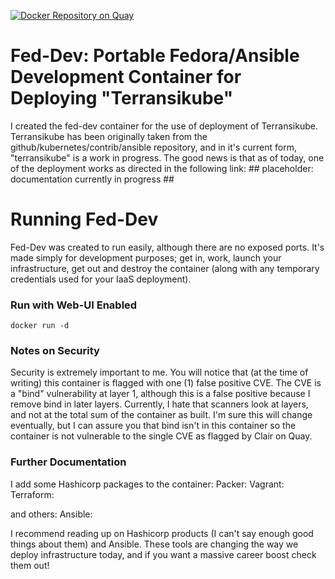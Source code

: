 [![Docker Repository on Quay](https://quay.io/repository/v1k0d3n/consul/status "Docker Repository on Quay")](https://quay.io/repository/v1k0d3n/fed-dev)

# Fed-Dev: Portable Fedora/Ansible Development Container for Deploying "Terransikube"
I created the fed-dev container for the use of deployment of Terransikube. Terransikube has been originally taken from the github/kubernetes/contrib/ansible repository, and in it's current form, "terransikube" is a work in progress. The good news is that as of today, one of the deployment works as directed in the following link: ## placeholder: documentation currently in progress ##

# Running Fed-Dev
Fed-Dev was created to run easily, although there are no exposed ports. It's made simply for development purposes; get in, work, launch your infrastructure, get out and destroy the container (along with any temporary credentials used for your IaaS deployment).

### Run with Web-UI Enabled
```
docker run -d
```

### Notes on Security
Security is extremely important to me. You will notice that (at the time of writing) this container is flagged with one (1) false positive CVE. The CVE is a "bind" vulnerability at layer 1, although this is a false positive because I remove bind in later layers. Currently, I hate that scanners look at layers, and not at the total sum of the container as built. I'm sure this will change eventually, but I can assure you that bind isn't in this container so the container is not vulnerable to the single CVE as flagged by Clair on Quay.

### Further Documentation
I add some Hashicorp packages to the container:
Packer:
Vagrant:
Terraform:

and others:
Ansible:

I recommend reading up on Hashicorp products (I can't say enough good things about them) and Ansible. These tools are changing the way we deploy infrastructure today, and if you want a massive career boost check them out!
